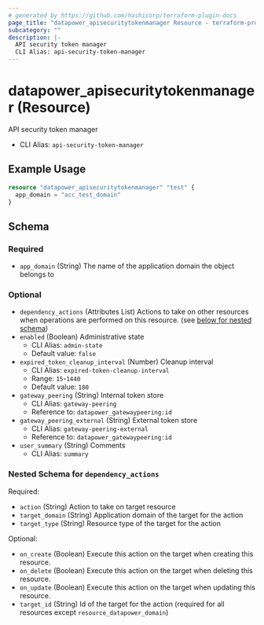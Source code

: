 ```yaml
---
# generated by https://github.com/hashicorp/terraform-plugin-docs
page_title: "datapower_apisecuritytokenmanager Resource - terraform-provider-datapower"
subcategory: ""
description: |-
  API security token manager
  CLI Alias: api-security-token-manager
---
```


# datapower_apisecuritytokenmanager (Resource)

API security token manager
  - CLI Alias: `api-security-token-manager`

## Example Usage

```terraform
resource "datapower_apisecuritytokenmanager" "test" {
  app_domain = "acc_test_domain"
}
```

<!-- schema generated by tfplugindocs -->
## Schema

### Required

- `app_domain` (String) The name of the application domain the object belongs to

### Optional

- `dependency_actions` (Attributes List) Actions to take on other resources when operations are performed on this resource. (see [below for nested schema](#nestedatt--dependency_actions))
- `enabled` (Boolean) Administrative state
  - CLI Alias: `admin-state`
  - Default value: `false`
- `expired_token_cleanup_interval` (Number) Cleanup interval
  - CLI Alias: `expired-token-cleanup-interval`
  - Range: `15`-`1440`
  - Default value: `180`
- `gateway_peering` (String) Internal token store
  - CLI Alias: `gateway-peering`
  - Reference to: `datapower_gatewaypeering:id`
- `gateway_peering_external` (String) External token store
  - CLI Alias: `gateway-peering-external`
  - Reference to: `datapower_gatewaypeering:id`
- `user_summary` (String) Comments
  - CLI Alias: `summary`

<a id="nestedatt--dependency_actions"></a>
### Nested Schema for `dependency_actions`

Required:

- `action` (String) Action to take on target resource
- `target_domain` (String) Application domain of the target for the action
- `target_type` (String) Resource type of the target for the action

Optional:

- `on_create` (Boolean) Execute this action on the target when creating this resource.
- `on_delete` (Boolean) Execute this action on the target when deleting this resource.
- `on_update` (Boolean) Execute this action on the target when updating this resource.
- `target_id` (String) Id of the target for the action (required for all resources except `resource_datapower_domain`)
